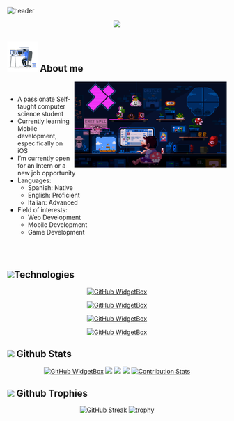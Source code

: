 ![header](https://capsule-render.vercel.app/api?type=waving&color=auto&height=300&section=header&text=Hi%20there!%20👋,%20I'm%20Daniel%20Fuentes&fontSize=45&animation=fadeIn&fontAlignY=40&desc=Computer%20Science%20Student&descAlignY=51&descAlign=72.5)

<p align="center">
  <a href="https://github.com/DenverCoder1/readme-typing-svg">
    <img src="https://readme-typing-svg.herokuapp.com?font=Time+New+Roman&color=cyan&size=25&center=true&vCenter=true&width=600&height=100&lines=Computer+Science+Student,;Front-End+Developer,;iOS+Developer">
  </a>
</p>

## <picture><img src = "https://github.com/danfupo03/danfupo03/blob/main/images/coding.gif" width = 70px></picture> **About me**

<!-- <picture> <img align="left" src="https://github.com/danfupo03/danfupo03/blob/main/images/terminal.gif" width = 550px></picture>
<br> -->
<picture> <img align="right" src="https://github.com/danfupo03/danfupo03/blob/main/images/mariocoding.gif" width = 350px></picture>
<br>

- A passionate Self-taught computer science student
- Currently learning Mobile development, especifically on iOS
- I’m currently open for an Intern or a new job opportunity
- Languages:
  - Spanish: Native
  - English: Proficient
  - Italian: Advanced
- Field of interests:
  - Web Development
  - Mobile Development
  - Game Development 

<br><br>
## <img src="https://media2.giphy.com/media/QssGEmpkyEOhBCb7e1/giphy.gif?cid=ecf05e47a0n3gi1bfqntqmob8g9aid1oyj2wr3ds3mg700bl&rid=giphy.gif" width ="25"><b>Technologies</b>

<div align=center>
    
[![GitHub WidgetBox](https://github-widgetbox.vercel.app/api/skills?languages=cpp,js,swift,ts,html,css,mysql,python,kotlin,r,xml&includeNames=true&theme=nautilus)](https://github.com/Jurredr/github-widgetbox)

[![GitHub WidgetBox](https://github-widgetbox.vercel.app/api/skills?frameworks=vue,react,next,bootstrap,express,tailwind&includeNames=true&theme=carbon)](https://github.com/Jurredr/github-widgetbox)

[![GitHub WidgetBox](https://github-widgetbox.vercel.app/api/skills?tools=git,npm,yarn,nodejs,prettier&includeNames=true&theme=viridescent)](https://github.com/Jurredr/github-widgetbox)

[![GitHub WidgetBox](https://github-widgetbox.vercel.app/api/skills?software=vscode&includeNames=true&theme=darkmode)](https://github.com/Jurredr/github-widgetbox)

</div>

## <img src="https://media.giphy.com/media/iY8CRBdQXODJSCERIr/giphy.gif" width="35"><b> Github Stats </b>

<div align="center">

[![GitHub WidgetBox](https://github-widgetbox.vercel.app/api/profile?username=danfupo03&data=followers,repositories,stars,commits&theme=darkmode)](https://github.com/Jurredr/github-widgetbox)
![](http://github-profile-summary-cards.vercel.app/api/cards/profile-details?username=danfupo03&theme=nord_bright)
![](http://github-profile-summary-cards.vercel.app/api/cards/repos-per-language?username=danfupo03&theme=nord_bright)
![](http://github-profile-summary-cards.vercel.app/api/cards/most-commit-language?username=danfupo03&theme=nord_bright)
[![Contribution Stats](https://github-contribution-stats.vercel.app/api/?username=danfupo03)](https://github.com/danfupo03/github-contribution-stats/)

</div>

## <img src="https://media.giphy.com/media/zjPuT0erGMWONFdxEl/giphy.gif" width="35"><b> Github Trophies </b>

<div align="center">

  [![GitHub Streak](https://streak-stats.demolab.com/?user=danfupo03&theme=dark)](https://git.io/streak-stats)
  [![trophy](https://github-profile-trophy.vercel.app/?username=danfupo03&row=2&column=3&theme=juicyfresh)](https://github.com/danfupo03/github-profile-trophy)

</div>



<!-- [![KnlnKS's LeetCode stats](https://leetcode-stats-six.vercel.app/?username=danfupo03&theme=dark)](https://github.com/danfupo03/leetcode-stats) -->
<!-- [![Danfupo's github activity graph](https://github-readme-activity-graph.vercel.app/graph?username=danfupo03&theme=react-dark)](https://github.com/danfupo03/github-readme-activity-graph) -->

